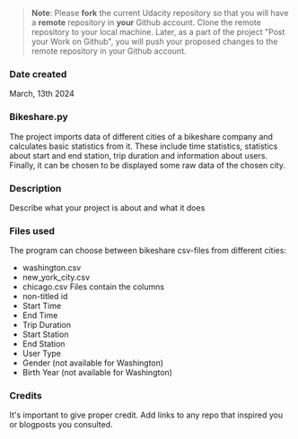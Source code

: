 >**Note**: Please **fork** the current Udacity repository so that you will have a **remote** repository in **your** Github account. Clone the remote repository to your local machine. Later, as a part of the project "Post your Work on Github", you will push your proposed changes to the remote repository in your Github account.

### Date created
March, 13th 2024

### Bikeshare.py 
The project imports data of different cities of a bikeshare company and calculates basic statistics from it. These include time statistics, statistics about start and end station, trip duration and information about users. Finally, it can be chosen to be displayed some raw data of the chosen city.

### Description
Describe what your project is about and what it does

### Files used
The program can choose between bikeshare csv-files from different cities:
* washington.csv
* new_york_city.csv
* chicago.csv
Files contain the columns
* non-titled id
* Start Time
* End Time
* Trip Duration
* Start Station
* End Station
* User Type
* Gender (not available for Washington)
* Birth Year (not available for Washington)

### Credits
It's important to give proper credit. Add links to any repo that inspired you or blogposts you consulted.

